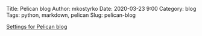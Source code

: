 Title: Pelican blog
Author: mkostyrko
Date: 2020-03-23 9:00
Category: blog
Tags: python, markdown, pelican
Slug: pelican-blog

[Settings for Pelican blog](https://docs.getpelican.com/en/stable/settings.html)